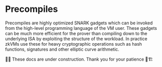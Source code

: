 # Precompiles

Precompiles are highly optimized SNARK gadgets which can be invoked from the high-level programming language of the VM user. These gadgets can be much more efficient for the prover than compiling down to the underlying ISA by exploiting the structure of the workload. In practice zkVMs use these for heavy cryptographic operations such as hash functions, signatures and other elliptic curve arithmetic.

🚜👷 These docs are under construction. Thank you for your patience 🚧🏗️
